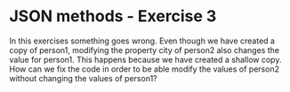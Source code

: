 # JSON methods - Exercise 3

In this exercises something goes wrong. Even though we have created a copy of person1, modifying the property city of person2 also changes the value for person1. This happens because we have created a shallow copy. How can we fix the code in order to be able modify the values of person2 without changing the values of person1?



